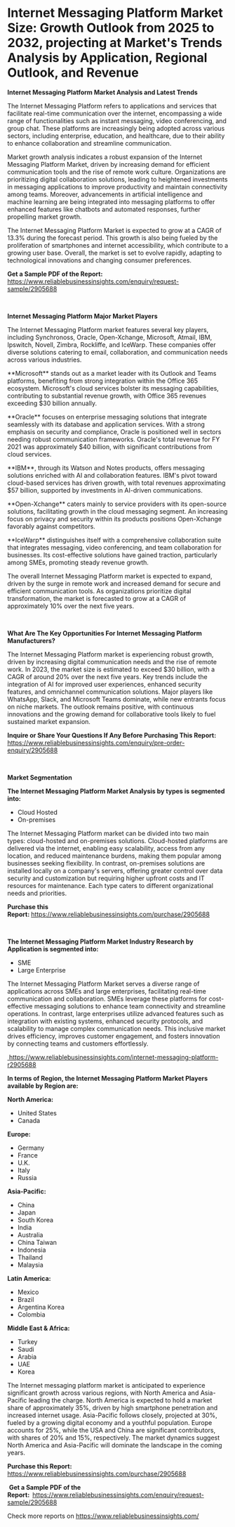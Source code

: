 <p><h1>Internet Messaging Platform Market Size: Growth Outlook from 2025 to 2032, projecting at Market's Trends Analysis by Application, Regional Outlook, and Revenue</h1></p><p><strong>Internet Messaging Platform Market Analysis and Latest Trends</strong></p>
<p><p>The Internet Messaging Platform refers to applications and services that facilitate real-time communication over the internet, encompassing a wide range of functionalities such as instant messaging, video conferencing, and group chat. These platforms are increasingly being adopted across various sectors, including enterprise, education, and healthcare, due to their ability to enhance collaboration and streamline communication.</p><p>Market growth analysis indicates a robust expansion of the Internet Messaging Platform Market, driven by increasing demand for efficient communication tools and the rise of remote work culture. Organizations are prioritizing digital collaboration solutions, leading to heightened investments in messaging applications to improve productivity and maintain connectivity among teams. Moreover, advancements in artificial intelligence and machine learning are being integrated into messaging platforms to offer enhanced features like chatbots and automated responses, further propelling market growth.</p><p>The Internet Messaging Platform Market is expected to grow at a CAGR of 13.3% during the forecast period. This growth is also being fueled by the proliferation of smartphones and internet accessibility, which contribute to a growing user base. Overall, the market is set to evolve rapidly, adapting to technological innovations and changing consumer preferences.</p></p>
<p><strong>Get a Sample PDF of the Report:&nbsp;</strong> <a href="https://www.reliablebusinessinsights.com/enquiry/request-sample/2905688?utm_campaign=2255&utm_medium=2&utm_source=Github&utm_content=ia&utm_term=12032025&utm_id=internet-messaging-platform">https://www.reliablebusinessinsights.com/enquiry/request-sample/2905688</a></p>
<p>&nbsp;</p>
<p><strong>Internet Messaging Platform Major Market Players</strong></p>
<p><p>The Internet Messaging Platform market features several key players, including Synchronoss, Oracle, Open-Xchange, Microsoft, Atmail, IBM, Ipswitch, Novell, Zimbra, Rockliffe, and IceWarp. These companies offer diverse solutions catering to email, collaboration, and communication needs across various industries.</p><p>**Microsoft** stands out as a market leader with its Outlook and Teams platforms, benefiting from strong integration within the Office 365 ecosystem. Microsoft's cloud services bolster its messaging capabilities, contributing to substantial revenue growth, with Office 365 revenues exceeding $30 billion annually.</p><p>**Oracle** focuses on enterprise messaging solutions that integrate seamlessly with its database and application services. With a strong emphasis on security and compliance, Oracle is positioned well in sectors needing robust communication frameworks. Oracle's total revenue for FY 2021 was approximately $40 billion, with significant contributions from cloud services.</p><p>**IBM**, through its Watson and Notes products, offers messaging solutions enriched with AI and collaboration features. IBM's pivot toward cloud-based services has driven growth, with total revenues approximating $57 billion, supported by investments in AI-driven communications.</p><p>**Open-Xchange** caters mainly to service providers with its open-source solutions, facilitating growth in the cloud messaging segment. An increasing focus on privacy and security within its products positions Open-Xchange favorably against competitors.</p><p>**IceWarp** distinguishes itself with a comprehensive collaboration suite that integrates messaging, video conferencing, and team collaboration for businesses. Its cost-effective solutions have gained traction, particularly among SMEs, promoting steady revenue growth.</p><p>The overall Internet Messaging Platform market is expected to expand, driven by the surge in remote work and increased demand for secure and efficient communication tools. As organizations prioritize digital transformation, the market is forecasted to grow at a CAGR of approximately 10% over the next five years.</p></p>
<p>&nbsp;</p>
<p><strong>What Are The Key Opportunities For Internet Messaging Platform Manufacturers?</strong></p>
<p><p>The Internet Messaging Platform market is experiencing robust growth, driven by increasing digital communication needs and the rise of remote work. In 2023, the market size is estimated to exceed $30 billion, with a CAGR of around 20% over the next five years. Key trends include the integration of AI for improved user experiences, enhanced security features, and omnichannel communication solutions. Major players like WhatsApp, Slack, and Microsoft Teams dominate, while new entrants focus on niche markets. The outlook remains positive, with continuous innovations and the growing demand for collaborative tools likely to fuel sustained market expansion.</p></p>
<p><strong>Inquire or Share Your Questions If Any Before Purchasing This Report:</strong> <a href="https://www.reliablebusinessinsights.com/enquiry/pre-order-enquiry/2905688?utm_campaign=2255&utm_medium=2&utm_source=Github&utm_content=ia&utm_term=12032025&utm_id=internet-messaging-platform">https://www.reliablebusinessinsights.com/enquiry/pre-order-enquiry/2905688</a></p>
<p>&nbsp;</p>
<p><strong>Market Segmentation</strong></p>
<p><strong>The Internet Messaging Platform Market Analysis by types is segmented into:</strong></p>
<p><ul><li>Cloud Hosted</li><li>On-premises</li></ul></p>
<p><p>The Internet Messaging Platform market can be divided into two main types: cloud-hosted and on-premises solutions. Cloud-hosted platforms are delivered via the internet, enabling easy scalability, access from any location, and reduced maintenance burdens, making them popular among businesses seeking flexibility. In contrast, on-premises solutions are installed locally on a company's servers, offering greater control over data security and customization but requiring higher upfront costs and IT resources for maintenance. Each type caters to different organizational needs and priorities.</p></p>
<p><strong>Purchase this Report:&nbsp;</strong><a href="https://www.reliablebusinessinsights.com/purchase/2905688?utm_campaign=2255&utm_medium=2&utm_source=Github&utm_content=ia&utm_term=12032025&utm_id=internet-messaging-platform">https://www.reliablebusinessinsights.com/purchase/2905688</a></p>
<p>&nbsp;</p>
<p><strong>The Internet Messaging Platform Market Industry Research by Application is segmented into:</strong></p>
<p><ul><li>SME</li><li>Large Enterprise</li></ul></p>
<p><p>The Internet Messaging Platform Market serves a diverse range of applications across SMEs and large enterprises, facilitating real-time communication and collaboration. SMEs leverage these platforms for cost-effective messaging solutions to enhance team connectivity and streamline operations. In contrast, large enterprises utilize advanced features such as integration with existing systems, enhanced security protocols, and scalability to manage complex communication needs. This inclusive market drives efficiency, improves customer engagement, and fosters innovation by connecting teams and customers effortlessly.</p></p>
<p><a href="https://www.reliablebusinessinsights.com/internet-messaging-platform-r2905688?utm_campaign=2255&utm_medium=2&utm_source=Github&utm_content=ia&utm_term=12032025&utm_id=internet-messaging-platform">&nbsp;https://www.reliablebusinessinsights.com/internet-messaging-platform-r2905688</a></p>
<p><strong>In terms of Region, the Internet Messaging Platform Market Players available by Region are:</strong></p>
<p>
    <p> <strong> North America: </strong>
        <ul>
            <li>United States</li>
            <li>Canada</li>
        </ul>
        </p> 
    <p> <strong> Europe: </strong>
        <ul>
            <li>Germany</li>
            <li>France</li>
            <li>U.K.</li>
            <li>Italy</li>
            <li>Russia</li>
        </ul>
        </p> 
    <p> <strong> Asia-Pacific: </strong>
        <ul>
            <li>China</li>
            <li>Japan</li>
            <li>South Korea</li>
            <li>India</li>
            <li>Australia</li>
            <li>China Taiwan</li>
            <li>Indonesia</li>
            <li>Thailand</li>
            <li>Malaysia</li>
        </ul>
        </p> 
    <p> <strong> Latin America: </strong>
        <ul>
            <li>Mexico</li>
            <li>Brazil</li>
            <li>Argentina Korea</li>
            <li>Colombia</li>
        </ul>
        </p> 
    <p> <strong> Middle East & Africa: </strong>
        <ul>
            <li>Turkey</li>
            <li>Saudi</li>
            <li>Arabia</li>
            <li>UAE</li>
            <li>Korea</li>
        </ul>
    </p>
    </p>
<p><p>The Internet messaging platform market is anticipated to experience significant growth across various regions, with North America and Asia-Pacific leading the charge. North America is expected to hold a market share of approximately 35%, driven by high smartphone penetration and increased internet usage. Asia-Pacific follows closely, projected at 30%, fueled by a growing digital economy and a youthful population. Europe accounts for 25%, while the USA and China are significant contributors, with shares of 20% and 15%, respectively. The market dynamics suggest North America and Asia-Pacific will dominate the landscape in the coming years.</p></p>
<p><strong>Purchase this Report: </strong><a href="https://www.reliablebusinessinsights.com/purchase/2905688?utm_campaign=2255&utm_medium=2&utm_source=Github&utm_content=ia&utm_term=12032025&utm_id=internet-messaging-platform">https://www.reliablebusinessinsights.com/purchase/2905688</a></p>
<p>&nbsp;<strong>Get a Sample PDF of the Report:&nbsp;&nbsp;</strong><a href="https://www.reliablebusinessinsights.com/enquiry/request-sample/2905688?utm_campaign=2255&utm_medium=2&utm_source=Github&utm_content=ia&utm_term=12032025&utm_id=internet-messaging-platform">https://www.reliablebusinessinsights.com/enquiry/request-sample/2905688</a></p>
<p><strong></strong></p>
<p>Check more reports on <a href="https://www.reliablebusinessinsights.com/?utm_campaign=2255&utm_medium=2&utm_source=Github&utm_content=ia&utm_term=12032025&utm_id=internet-messaging-platform">https://www.reliablebusinessinsights.com/</a></p>